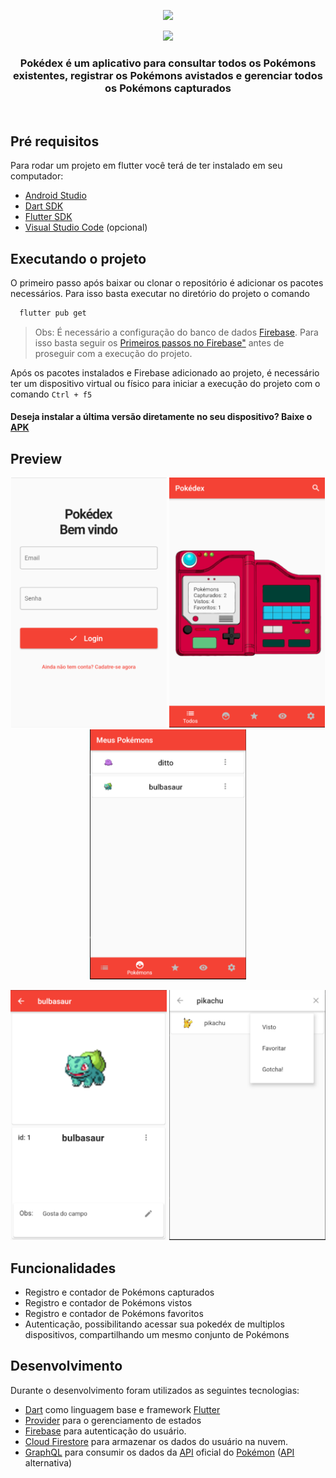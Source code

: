 <p align="center">
  <img src="https://static.wikia.nocookie.net/pokepediabr/images/3/38/Pok%C3%A9dex_Kanto.png/revision/latest?cb=20131224014121&path-prefix=pt-br" height="400">
</p>

<p align="center">
  <img src="https://cdn2.bulbagarden.net/upload/4/4b/Pok%C3%A9dex_logo.png">
</p>

<h3 align="center">
Pokédex é um aplicativo para consultar todos os Pokémons existentes, registrar os Pokémons avistados e gerenciar todos os Pokémons capturados 
</h3></br>

## Pré requisitos
Para rodar um projeto em flutter você terá de ter instalado em seu computador:
  - <a href="https://developer.android.com/studio">Android Studio</a>
  - <a href="https://dart.dev/get-dart">Dart SDK</a>
  - <a href="https://flutter.dev/docs/get-started/install">Flutter SDK</a>
  - <a href="https://code.visualstudio.com/">Visual Studio Code</a> (opcional)

## Executando o projeto

O primeiro passo após baixar ou clonar o repositório é adicionar os pacotes necessários. Para isso basta executar no diretório do projeto o comando
```sh
  flutter pub get
```
> Obs: É necessário a configuração do banco de dados <a href="https://firebase.google.com/?hl=pt">Firebase</a>. Para isso basta seguir os <a href="https://firebase.google.com/docs/guides?hl=pt-br">Primeiros passos no Firebase"</a> antes de proseguir com a execução do projeto.

Após os pacotes instalados e Firebase adicionado ao projeto, é necessário ter um dispositivo virtual ou físico para iniciar a execução do projeto com o comando `Ctrl + f5`

<h4>Deseja instalar a última versão diretamente no seu dispositivo? Baixe o <a href="https://drive.google.com/file/d/1agRAEXdlPrCr-kn29GEWEu1tHq-TOkQV/view?usp=sharing">APK</a></h4>

## Preview
<p align="center">
<img src="https://github.com/LeSales/pokedex/blob/main/img_readme/poke5.PNG?raw=true" height="400">
<img src="https://raw.githubusercontent.com/LeSales/pokedex/main/img_readme/poke1.PNG?token=AD2PLQLAKPDYULKXQ67KM6LBFUZZ6" height="400">
<img src="https://raw.githubusercontent.com/LeSales/pokedex/main/img_readme/poke2.PNG?token=AD2PLQNEORPLANIXEVXATKLBFUZ4M" height="400">
 </p>
 <p align="center">
<img src="https://raw.githubusercontent.com/LeSales/pokedex/main/img_readme/poke3.PNG?token=AD2PLQMIWZM5Q6FYFORLPZLBFUZ7K" height="400">
<img src="https://raw.githubusercontent.com/LeSales/pokedex/main/img_readme/poke4.PNG?token=AD2PLQLVU4OVXGOTQ4C4APDBFU2AS" height="400">
</p>

## Funcionalidades

- Registro e contador de Pokémons capturados
- Registro e contador de Pokémons vistos
- Registro e contador de Pokémons favoritos
- Autenticação, possibilitando acessar sua pokedéx de multiplos dispositivos, compartilhando um mesmo conjunto de Pokémons 

## Desenvolvimento
Durante o desenvolvimento foram utilizados as seguintes tecnologias: </br>
- <a href="https://dart.dev/">Dart</a> como linguagem base e framework <a href="https://flutter.dev/">Flutter</a>
- <a href="https://pub.dev/packages/provider">Provider</a> para o gerenciamento de estados
- <a href="https://firebase.google.com/?hl=pt">Firebase</a> para autenticação do usuário.
- <a href="https://firebase.google.com/?hl=pt">Cloud Firestore</a> para armazenar os dados do usuário na nuvem.
- <a href="https://pub.dev/packages/graphql_flutter">GraphQL<a/> para consumir os dados da <a href="https://pokeapi.co/">API</a> oficial do <a href="https://www.pokemon.com/br/">Pokémon<a/> (<a href="https://graphql-pokeapi.vercel.app/">API</a> alternativa)
